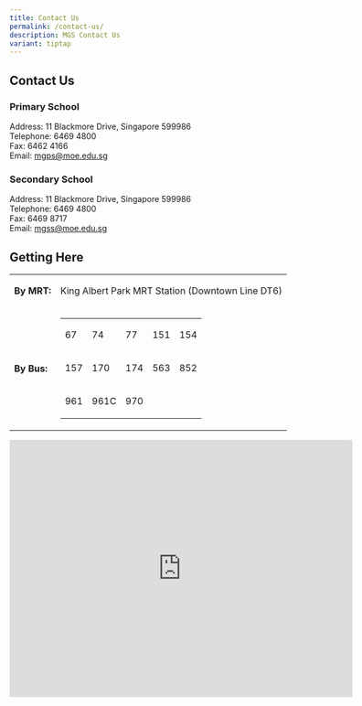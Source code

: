 ```yaml
---
title: Contact Us
permalink: /contact-us/
description: MGS Contact Us
variant: tiptap
---
```

<h2>Contact Us</h2><h3>Primary School</h3><p>Address: 11 Blackmore Drive, Singapore 599986<br>Telephone: 6469 4800<br>Fax: 6462 4166<br>Email:&nbsp;<a href="mailto:mgps@moe.edu.sg" rel="noopener noreferrer nofollow" target="_blank">mgps@moe.edu.sg</a></p><h3>Secondary School</h3><p>Address: 11 Blackmore Drive, Singapore 599986<br>Telephone: 6469 4800<br>Fax: 6469 8717<br>Email:&nbsp;<a href="mailto:mgss@moe.edu.sg" rel="noopener noreferrer nofollow" target="_blank">mgss@moe.edu.sg</a></p><h2>Getting Here</h2><table><tbody><tr><td rowspan="1" colspan="1"><p><strong>By MRT:</strong></p></td><td rowspan="1" colspan="1"><p>King Albert Park MRT Station (Downtown Line DT6)</p></td></tr><tr><td rowspan="1" colspan="1"><p><strong>By Bus: </strong><br></p></td><td rowspan="1" colspan="1"><table><tbody><tr><td rowspan="1" colspan="1"><p>67</p></td><td rowspan="1" colspan="1"><p>74</p></td><td rowspan="1" colspan="1"><p>77</p></td><td rowspan="1" colspan="1"><p>151</p></td><td rowspan="1" colspan="1"><p>154</p></td></tr><tr><td rowspan="1" colspan="1"><p>157</p></td><td rowspan="1" colspan="1"><p>170</p></td><td rowspan="1" colspan="1"><p>174 <br></p></td><td rowspan="1" colspan="1"><p>563 <br></p></td><td rowspan="1" colspan="1"><p>852</p></td></tr><tr><td rowspan="1" colspan="1"><p>961 <br></p></td><td rowspan="1" colspan="1"><p>961C <br></p></td><td rowspan="1" colspan="1"><p>970 <br></p></td><td rowspan="1" colspan="1"><p>&nbsp;</p></td><td rowspan="1" colspan="1"><p>&nbsp;</p></td></tr></tbody></table></td></tr></tbody></table><div class="iframe-wrapper"><iframe style="border:0;" height="450" width="600" allowfullscreen="true" frameborder="0" src="https://www.google.com/maps/embed?pb=!1m18!1m12!1m3!1d2820.462778244968!2d103.78463584541922!3d1.3341530785734816!2m3!1f0!2f0!3f0!3m2!1i1024!2i768!4f13.1!3m3!1m2!1s0x31da1084446b721d%3A0xcbcfd322dea1c70f!2sMethodist%20Girls'%20School!5e0!3m2!1sen!2ssg!4v1665467992748!5m2!1sen!2ssg"></iframe></div><p><br></p>